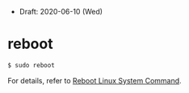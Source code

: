 * Draft: 2020-06-10 (Wed)
# reboot
```bash
$ sudo reboot
```
For details, refer to [Reboot Linux System Command](https://www.cyberciti.biz/faq/howto-reboot-linux/).
